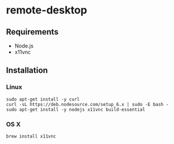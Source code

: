 remote-desktop
==============

## Requirements


* Node.js
* x11vnc


## Installation


### Linux

	sudo apt-get install -y curl
	curl -sL https://deb.nodesource.com/setup_6.x | sudo -E bash -
	sudo apt-get install -y nodejs x11vnc build-essential


### OS X

	brew install x11vnc
